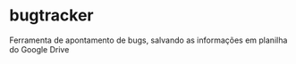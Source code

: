 # bugtracker
Ferramenta de apontamento de bugs, salvando as informações em planilha do Google Drive

